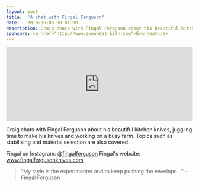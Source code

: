 ```yaml
---
layout: post
title:  "A chat with Fingal Ferguson"
date:   2018-06-06 00:01:00
description: Craig chats with Fingal Ferguson about his beautiful kitchen knives, juggling time to make his knives and working on a busy farm. Topics such as stabilising and material selection are also covered.
sponsors: <a href="http://www.evenheat-kiln.com">Evenheat</a>
---
```


<iframe frameborder='0' height='200px' scrolling='no' seamless src='https://embed.simplecast.com/eaf7b027?color=f5f5f5' width='100%'></iframe>


Craig chats with Fingal Ferguson about his beautiful kitchen knives, juggling time to make his knives and working on a busy farm. Topics such as stabilising and material selection are also covered. 

Fingal on Instagram: <a href="http://www.instagram.com/fingalferguson">@fingalferguson</a>
Fingal's website: <a href="http://www.fingalfergusonknives.com">www.fingalfergusonknives.com</a>





 


<blockquote class="largeQuote">“My style is the experimenter and to keep pushing the envelope...” - Fingal Ferguson</blockquote>




